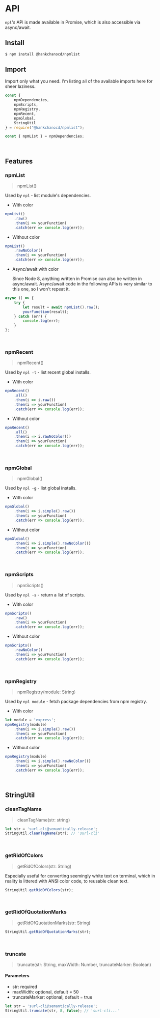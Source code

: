 # API

`npl`'s API is made available in Promise, which is also accessible via async/await.

## Install

```bash
$ npm install @hankchanocd/npmlist
```

## Import

Import only what you need. I'm listing all of the available imports here for sheer laziness.

```js
const {
	npmDependencies,
	npmScripts,
	npmRegistry,
	npmRecent,
	npmGlobal,
	StringUtil
} = require("@hankchanocd/npmlist");

const { npmList } = npmDependencies;
```

<br/>

## Features

### npmList

> npmList()

Used by `npl` - list module's dependencies.

- With color

```js
npmList()
	.raw()
	.then(i => yourFunction)
	.catch(err => console.log(err));
```

- Without color

```js
npmList()
	.rawNoColor()
	.then(i => yourFunction)
	.catch(err => console.log(err));
```

- Async/await with color

  Since Node 8, anything written in Promise can also be written in async/await. Async/await code in the following APIs is very similar to this one, so I won't repeat it.

```js
async () => {
	try {
		let result = await npmList().raw();
		yourFunction(result);
	} catch (err) {
		console.log(err);
	}
};
```

<br/>

### npmRecent

> npmRecent()

Used by `npl -t` - list recent global installs.

- With color

```js
npmRecent()
	.all()
	.then(i => i.raw())
	.then(i => yourFunction)
	.catch(err => console.log(err));
```

- Without color

```js
npmRecent()
	.all()
	.then(i => i.rawNoColor())
	.then(i => yourFunction)
	.catch(err => console.log(err));
```

<br/>

### npmGlobal

> npmGlobal()

Used by `npl -g` - list global installs.

- With color

```js
npmGlobal()
	.then(i => i.simple().raw())
	.then(i => yourFunction)
	.catch(err => console.log(err));
```

- Without color

```js
npmGlobal()
	.then(i => i.simple().rawNoColor())
	.then(i => yourFunction)
	.catch(err => console.log(err));
```

<br/>

### npmScripts

> npmScripts()

Used by `npl -s` - return a list of scripts.

- With color

```js
npmScripts()
	.raw()
	.then(i => yourFunction)
	.catch(err => console.log(err));
```

- Without color

```js
npmScripts()
	.rawNoColor()
	.then(i => yourFunction)
	.catch(err => console.log(err));
```

<br/>

### npmRegistry

> npmRegistry(module: String)

Used by `npl module` - fetch package dependencies from npm registry.

- With color

```js
let module = 'express';
npmRegistry(module)
	.then(i => i.simple().raw())
	.then(i => yourFunction)
	.catch(err => console.log(err));
```

- Without color

```js
npmRegistry(module)
	.then(i => i.simple().rawNoColor())
	.then(i => yourFunction)
	.catch(err => console.log(err));
```

<br/>

## StringUtil

### cleanTagName

> cleanTagName(str: string)

```js
let str = 'surl-cli@semantically-release';
StringUtil.cleanTagName(str); // 'surl-cli'
```

<br/>


### getRidOfColors

> getRidOfColors(str: String)

Especially useful for converting seemingly white text on terminal, which in reality is littered with ANSI color code, to reusable clean text.

```js
StringUtil.getRidOfColors(str);
```

<br/>

### getRidOfQuotationMarks

> getRidOfQuotationMarks(str: String)

```js
StringUtil.getRidOfQuotationMarks(str);
```

<br/>

### truncate

> truncate(str: String, maxWidth: Number, truncateMarker: Boolean)

#### Parameters

- str: required
- maxWidth: optional, default = 50
- truncateMarker: optional, default = true

```js
let str = 'surl-cli@semantically-release';
StringUtil.truncate(str, 8, false); // 'surl-cli...'
```
